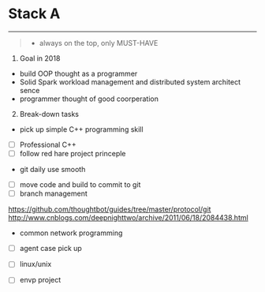 ﻿# Stack A


---
> * always on the top, only MUST-HAVE

 1. Goal in 2018

 * build OOP thought as a programmer
 * Solid Spark workload management and distributed system architect sence
 * programmer thought of good coorperation

 2. Break-down tasks 

 * pick up simple C++ programming skill
- [ ] Professional C++
- [ ] follow red hare project princeple 

 * git daily use smooth
- [ ] move code and build to commit to git
- [ ] branch management 

https://github.com/thoughtbot/guides/tree/master/protocol/git
http://www.cnblogs.com/deepnighttwo/archive/2011/06/18/2084438.html

 * common network programming 
- [ ] agent case pick up
- [ ] linux/unix 
- [ ] envp project

